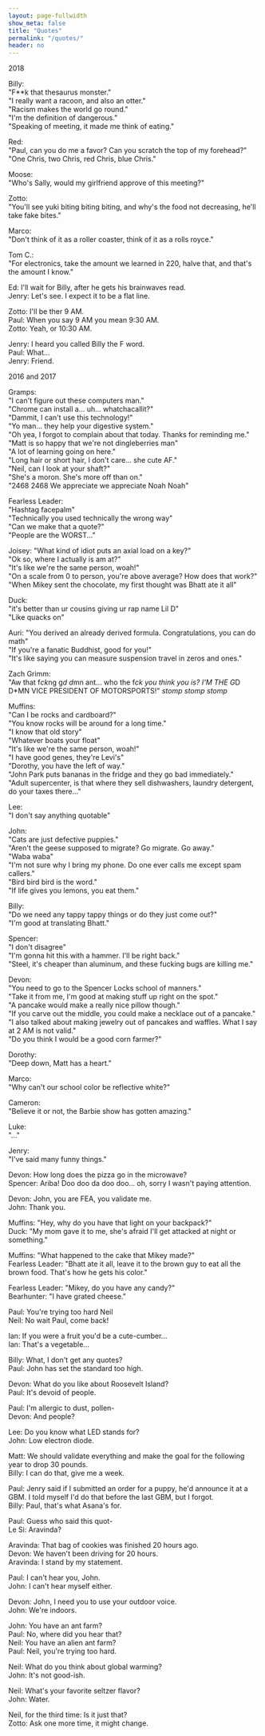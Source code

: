 ```yaml
---
layout: page-fullwidth
show_meta: false
title: "Quotes"
permalink: "/quotes/"
header: no
---
```


2018

Billy:<br/>
"F**k that thesaurus monster."<br/>
"I really want a racoon, and also an otter."<br/>
"Racism makes the world go round."<br/>
"I'm the definition of dangerous."<br/>
"Speaking of meeting, it made me think of eating."<br/>

Red:<br/>
"Paul, can you do me a favor?  Can you scratch the top of my forehead?"<br/>
"One Chris, two Chris, red Chris, blue Chris."<br/>

Moose:<br/>
"Who's Sally, would my girlfriend approve of this meeting?"<br/>

Zotto:<br/>
"You'll see yuki biting biting biting, and why's the food not decreasing,
he'll take fake bites."<br/>

Marco:<br/>
"Don't think of it as a roller coaster, think of it as a rolls royce."<br/>

Tom C.:<br/>
"For electronics, take the amount we learned in 220, halve that, and that's the amount I know."<br/>

Ed:  I'll wait for Billy, after he gets his brainwaves read.<br/>
Jenry:  Let's see.  I expect it to be a flat line.<br/>

Zotto:  I'll be ther 9 AM.<br/>
Paul:  When you say 9 AM you mean 9:30 AM.<br/>
Zotto: Yeah, or 10:30 AM.<br/>

Jenry: I heard you called Billy the F word.<br/>
Paul: What...<br/>
Jenry: Friend.<br/>

2016 and 2017

Gramps:<br/>
"I can't figure out these computers man."<br/>
"Chrome can install a... uh... whatchacallit?"<br/>
"Dammit, I can't use this technology!"<br/>
"Yo man... they help your digestive system."<br/>
"Oh yea, I forgot to complain about that today. Thanks for reminding me."<br/>
"Matt is so happy that we're not dingleberries man"<br/>
"A lot of learning going on here."<br/>
"Long hair or short hair, I don't care... she cute AF."<br/>
"Neil, can I look at your shaft?"<br/>
"She's a moron.  She's more off than on."<br/>
"2468 2468 We appreciate we appreciate Noah Noah"<br/>

Fearless Leader:<br/>
"Hashtag facepalm"<br/>
"Technically you used technically the wrong way"<br/>
"Can we make that a quote?"<br/>
"People are the WORST..."<br/>

Joisey:
"What kind of idiot puts an axial load on a key?"<br/>
"Ok so, where I actually is am at?"<br/>
"It's like we're the same person, woah!"<br/>
"On a scale from 0 to person, you're above average? How does that work?"<br/>
"When Mikey sent the chocolate, my first thought was Bhatt ate it all"<br/>

Duck:<br/>
"it's better than ur cousins giving ur rap name Lil D"<br/>
"Like quacks on"<br/>

Auri:
"You derived an already derived formula. Congratulations, you can do math"<br/>
"If you're a fanatic Buddhist, good for you!"<br/>
"It's like saying you can measure suspension travel in zeros and ones."<br/>

Zach Grimm:<br/>
"Aw that f*ck*ng g*d d*mn ant... who the f*ck you think you is? I'M THE G*D D*MN VICE PRESIDENT OF MOTORSPORTS!" *stomp stomp stomp*<br/>

Muffins:<br/>
"Can I be rocks and cardboard?"<br/>
"You know rocks will be around for a long time."<br/>
"I know that old story"<br/>
"Whatever boats your float"<br/>
"It's like we're the same person, woah!"<br/>
"I have good genes, they're Levi's"<br/>
"Dorothy, you have the left of way."<br/>
"John Park puts bananas in the fridge and they go bad immediately."<br/>
"Adult supercenter, is that where they sell dishwashers, laundry detergent, do your taxes there..."<br/>

Lee:<br/>
"I don't say anything quotable"<br/>

John:<br/>
"Cats are just defective puppies."<br/>
"Aren't the geese supposed to migrate?  Go migrate.  Go away."<br/>
"Waba waba"<br/>
"I'm not sure why I bring my phone.  Do one ever calls me except spam callers."<br/>
"Bird bird bird is the word."<br/>
"If life gives you lemons, you eat them."<br/>

Billy:<br/>
"Do we need any tappy tappy things or do they just come out?"<br/>
"I'm good at translating Bhatt."<br/>

Spencer:<br/>
"I don't disagree"<br/>
"I'm gonna hit this with a hammer.  I'll be right back."<br/>
"Steel, it's cheaper than aluminum, and these fucking bugs are killing me."<br/>

Devon:<br/>
"You need to go to the Spencer Locks school of manners."<br/>
"Take it from me, I'm good at making stuff up right on the spot."<br/>
"A pancake would make a really nice pillow though."<br/>
"If you carve out the middle, you could make a necklace out of a pancake."<br/>
"I also talked about making jewelry out of pancakes and waffles. What I say at 2 AM is not valid."<br/>
"Do you think I would be a good corn farmer?"<br/>

Dorothy:<br/>
"Deep down, Matt has a heart."<br/>

Marco:<br/>
"Why can't our school color be reflective white?"<br/>

Cameron:<br/>
"Believe it or not, the Barbie show has gotten amazing."<br/>

Luke:<br/>
"..."<br/>

Jenry:<br/>
"I've said many funny things."<br/>

Devon: How long does the pizza go in the microwave?<br/>
Spencer: Ariba! Doo doo da doo doo... oh, sorry I wasn't paying attention.<br/>

Devon: John, you are FEA, you validate me.<br/>
John: Thank you.<br/>

Muffins: "Hey, why do you have that light on your backpack?"<br/>
Duck: "My mom gave it to me, she's afraid I'll get attacked at night or something."<br/>

Muffins: "What happened to the cake that Mikey made?"<br/>
Fearless Leader: "Bhatt ate it all, leave it to the brown guy to eat all the brown food. That's how he gets his color."<br/>

Fearless Leader: "Mikey, do you have any candy?"<br/>
Bearhunter: "I have grated cheese."<br/>

Paul: You're trying too hard Neil<br/>
Neil: No wait Paul, come back!<br/>

Ian: If you were a fruit you'd be a cute-cumber...<br/>
Ian: That's a vegetable...<br/>

Billy: What, I don't get any quotes?<br/>
Paul: John has set the standard too high.<br/>

Devon: What do you like about Roosevelt Island?<br/>
Paul: It's devoid of people.<br/>

Paul: I'm allergic to dust, pollen-<br/>
Devon: And people?<br/>

Lee: Do you know what LED stands for?<br/>
John: Low electron diode.<br/>

Matt: We should validate everything and make the goal for the following year to drop 30 pounds.<br/>
Billy: I can do that, give me a week.<br/>

Paul: Jenry said if I submitted an order for a puppy, he'd announce it at a GBM.  I told myself I'd do that before the last GBM, but I forgot.<br/>
Billy: Paul, that's what Asana's for.<br/>

Paul: Guess who said this quot-<br/>
Le Si:  Aravinda?<br/>

Aravinda: That bag of cookies was finished 20 hours ago.<br/>
Devon:  We haven't been driving for 20 hours.<br/>
Aravinda: I stand by my statement.<br/>

Paul:  I can't hear you, John.<br/>
John:  I can't hear myself either.<br/>

Devon: John, I need you to use your outdoor voice.<br/>
John: We're indoors.<br/>

John: You have an ant farm?<br/>
Paul:  No, where did you hear that?<br/>
Neil:  You have an alien ant farm?<br/>
Paul:  Neil, you're trying too hard.<br/>

Neil:  What do you think about global warming?<br/>
John:  It's not good-ish.<br/>

Neil:  What's your favorite seltzer flavor?<br/>
John:  Water.<br/>

Neil, for the third time:  Is it just that?<br/>
Zotto:  Ask one more time, it might change.<br/>
